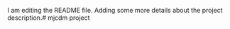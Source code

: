 I am editing the README file. Adding some more details about the project description.# mjcdm
project
